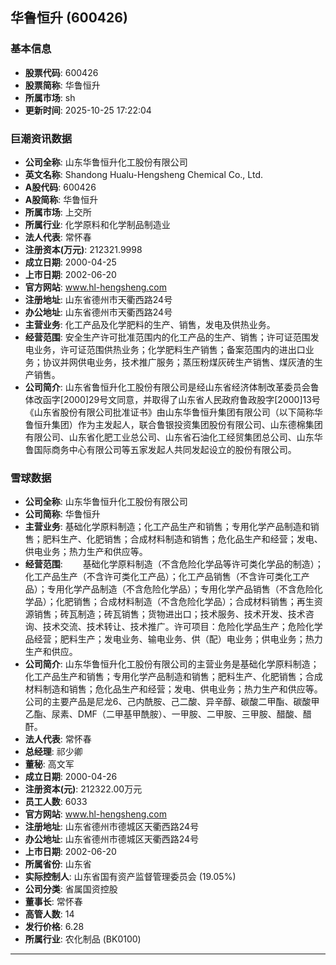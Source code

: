 ## 华鲁恒升 (600426)

### 基本信息

- **股票代码**: 600426
- **股票简称**: 华鲁恒升
- **所属市场**: sh
- **更新时间**: 2025-10-25 17:22:04

### 巨潮资讯数据

- **公司全称**: 山东华鲁恒升化工股份有限公司
- **英文名称**: Shandong Hualu-Hengsheng Chemical Co., Ltd.
- **A股代码**: 600426
- **A股简称**: 华鲁恒升
- **所属市场**: 上交所
- **所属行业**: 化学原料和化学制品制造业
- **法人代表**: 常怀春
- **注册资本(万元)**: 212321.9998
- **成立日期**: 2000-04-25
- **上市日期**: 2002-06-20
- **官方网站**: www.hl-hengsheng.com
- **注册地址**: 山东省德州市天衢西路24号
- **办公地址**: 山东省德州市天衢西路24号
- **主营业务**: 化工产品及化学肥料的生产、销售，发电及供热业务。
- **经营范围**: 安全生产许可批准范围内的化工产品的生产、销售；许可证范围发电业务，许可证范围供热业务；化学肥料生产销售；备案范围内的进出口业务；协议并网供电业务，技术推广服务；蒸压粉煤灰砖生产销售、煤灰渣的生产销售。
- **公司简介**: 山东省鲁恒升化工股份有限公司是经山东省经济体制改革委员会鲁体改函字[2000]29号文同意，并取得了山东省人民政府鲁政股字[2000]13号《山东省股份有限公司批准证书》由山东华鲁恒升集团有限公司（以下简称华鲁恒升集团）作为主发起人，联合鲁银投资集团股份有限公司、山东德棉集团有限公司、山东省化肥工业总公司、山东省石油化工经贸集团总公司、山东华鲁国际商务中心有限公司等五家发起人共同发起设立的股份有限公司。

### 雪球数据

- **公司全称**: 山东华鲁恒升化工股份有限公司
- **公司简称**: 华鲁恒升
- **主营业务**: 基础化学原料制造；化工产品生产和销售；专用化学产品制造和销售；肥料生产、化肥销售；合成材料制造和销售；危化品生产和经营；发电、供电业务；热力生产和供应等。
- **经营范围**: 　　基础化学原料制造（不含危险化学品等许可类化学品的制造）；化工产品生产（不含许可类化工产品）；化工产品销售（不含许可类化工产品）；专用化学产品制造（不含危险化学品）；专用化学产品销售（不含危险化学品）；化肥销售；合成材料制造（不含危险化学品）；合成材料销售；再生资源销售；砖瓦制造；砖瓦销售；货物进出口；技术服务、技术开发、技术咨询、技术交流、技术转让、技术推广。许可项目：危险化学品生产；危险化学品经营；肥料生产；发电业务、输电业务、供（配）电业务；供电业务；热力生产和供应。
- **公司简介**: 山东华鲁恒升化工股份有限公司的主营业务是基础化学原料制造；化工产品生产和销售；专用化学产品制造和销售；肥料生产、化肥销售；合成材料制造和销售；危化品生产和经营；发电、供电业务；热力生产和供应等。公司的主要产品是尼龙6、己内酰胺、己二酸、异辛醇、碳酸二甲酯、碳酸甲乙酯、尿素、DMF（二甲基甲酰胺）、一甲胺、二甲胺、三甲胺、醋酸、醋酐。
- **法人代表**: 常怀春
- **总经理**: 祁少卿
- **董秘**: 高文军
- **成立日期**: 2000-04-26
- **注册资本(元)**: 212322.00万元
- **员工人数**: 6033
- **官方网站**: www.hl-hengsheng.com
- **注册地址**: 山东省德州市德城区天衢西路24号
- **办公地址**: 山东省德州市德城区天衢西路24号
- **上市日期**: 2002-06-20
- **所属省份**: 山东省
- **实际控制人**: 山东省国有资产监督管理委员会 (19.05%)
- **公司分类**: 省属国资控股
- **董事长**: 常怀春
- **高管人数**: 14
- **发行价格**: 6.28
- **所属行业**: 农化制品 (BK0100)

---